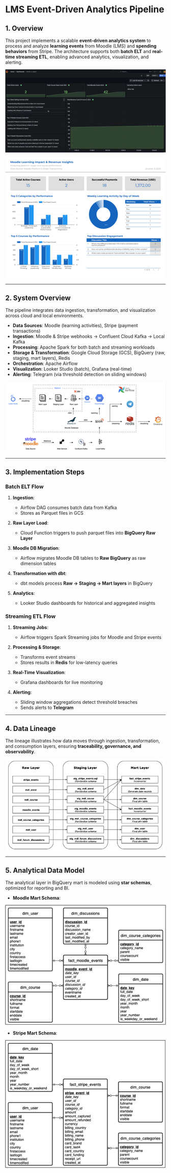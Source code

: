 # LMS Event-Driven Analytics Pipeline

## 1. Overview  
This project implements a scalable **event-driven analytics system** to process and analyze **learning events** from Moodle (LMS) and **spending behaviors** from Stripe. The architecture supports both **batch ELT** and **real-time streaming ETL**, enabling advanced analytics, visualization, and alerting.

![Looker Studio Report – Batch Analytics](img/realtime_report.png)  

![Grafana Dashboard – Real-Time Monitoring](img/quarter_report.jpg)  

---

## 2. System Overview  
The pipeline integrates data ingestion, transformation, and visualization across cloud and local environments.  

- **Data Sources**: Moodle (learning activities), Stripe (payment transactions)  
- **Ingestion**: Moodle & Stripe webhooks → Confluent Cloud Kafka → Local Kafka  
- **Processing**: Apache Spark for both batch and streaming workloads  
- **Storage & Transformation**: Google Cloud Storage (GCS), BigQuery (raw, staging, mart layers), Redis  
- **Orchestration**: Apache Airflow  
- **Visualization**: Looker Studio (batch), Grafana (real-time)  
- **Alerting**: Telegram (via threshold detection on sliding windows)

![System Architecture Diagram](img/e2e_data_pipeline.png)  

---

## 3. Implementation Steps  

### Batch ELT Flow  
1. **Ingestion**:  
   - Airflow DAG consumes batch data from Kafka  
   - Stores as Parquet files in GCS  

2. **Raw Layer Load**:  
   - Cloud Function triggers to push parquet files into **BigQuery Raw Layer**  

3. **Moodle DB Migration**:  
   - Airflow migrates Moodle DB tables to **Raw BigQuery** as raw dimension tables  

4. **Transformation with dbt**:  
   - dbt models process **Raw → Staging → Mart layers** in BigQuery  

5. **Analytics**:  
   - Looker Studio dashboards for historical and aggregated insights  


### Streaming ETL Flow  
1. **Streaming Jobs**:  
   - Airflow triggers Spark Streaming jobs for Moodle and Stripe events  

2. **Processing & Storage**:  
   - Transforms event streams  
   - Stores results in **Redis** for low-latency queries  

3. **Real-Time Visualization**:  
   - Grafana dashboards for live monitoring  

4. **Alerting**:  
   - Sliding window aggregations detect threshold breaches  
   - Sends alerts to **Telegram**  

---

## 4. Data Lineage  
The lineage illustrates how data moves through ingestion, transformation, and consumption layers, ensuring **traceability, governance, and observability**.  

![Data Lineage Diagram](img/data_lineage.png)  

---

## 5. Analytical Data Model  
The analytical layer in BigQuery mart is modeled using **star schemas**, optimized for reporting and BI.  

- **Moodle Mart Schema**:  

![Moodle Star Schema](data/mart/moodle_star_schema.png)  

- **Stripe Mart Schema**:  

![Stripe Star Schema](data/mart/stripe_star_schema.png)  
